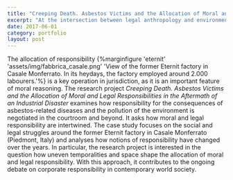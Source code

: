 ```yaml
---
title: "Creeping Death. Asbestos Victims and the Allocation of Moral and Legal Responsibility in the Aftermath of an Industrial Disaster"
excerpt: "At the intersection between legal anthropology and environmental anthropology, this research project examines how responsibility for the consequences of asbestos-related diseases and the pollution of the environment is negotiated in the courtroom and beyond, and it asks how moral and legal responsibility are intertwined ..."
date: 2017-06-01
category: portfolio
layout: post
---
```


The allocation of responsibility {%marginfigure 'eternit' 'assets/img/fabbrica_casale.png' 'View of the former Eternit factory in Casale Monferrato. In its heydays, the factory employed around 2.000 labourers.'%} is a key operation in jurisdiction, as it is an important feature of moral reasoning. The research project *Creeping Death. Asbestos Victims and the Allocation of Moral and Legal Responsibilities in the Aftermath of an Industrial Disaster* examines how responsibility for the consequences of asbestos-related diseases and the pollution of the environment is negotiated in the courtroom and beyond. It asks how moral and legal responsibility are intertwined. The case study focuses on the social and legal struggles around the former Eternit factory in Casale Monferrato (Piedmont, Italy) and analyses how notions of responsibility have changed over the years. In particular, the research project is interested in the question how uneven temporalities and space shape the allocation of moral and legal responsibility. With this approach, it contributes to the ongoing debate on corporate responsibility in contemporary world society.
